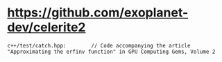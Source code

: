 # https://github.com/exoplanet-dev/celerite2

```console
c++/test/catch.hpp:        // Code accompanying the article "Approximating the erfinv function" in GPU Computing Gems, Volume 2

```
